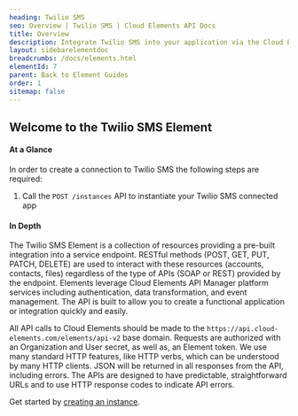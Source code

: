 ```yaml
---
heading: Twilio SMS
seo: Overview | Twilio SMS | Cloud Elements API Docs
title: Overview
description: Integrate Twilio SMS into your application via the Cloud Elements APIs.
layout: sidebarelementdoc
breadcrumbs: /docs/elements.html
elementId: 7
parent: Back to Element Guides
order: 1
sitemap: false
---
```


## Welcome to the Twilio SMS Element


#### At a Glance

In order to create a connection to Twilio SMS the following steps are required:

1. Call the `POST /instances` API to instantiate your Twilio SMS connected app

#### In Depth

The Twilio SMS Element is a collection of resources providing a pre-built integration into a service endpoint. RESTful methods (POST, GET, PUT, PATCH, DELETE) are used to interact with these resources (accounts, contacts, files) regardless of the type of APIs (SOAP or REST) provided by the endpoint. Elements leverage Cloud Elements API Manager platform services including authentication, data transformation, and event management.  The API is built to allow you to create a functional application or integration quickly and easily.

All API calls to Cloud Elements should be made to the `https://api.cloud-elements.com/elements/api-v2` base domain. Requests are authorized with an Organization and User secret, as well as, an Element token.  We use many standard HTTP features, like HTTP verbs, which can be understood by many HTTP clients. JSON will be returned in all responses from the API, including errors. The APIs are designed to have predictable, straightforward URLs and to use HTTP response codes to indicate API errors.

Get started by [creating an instance](twilio-create-instance.html).
